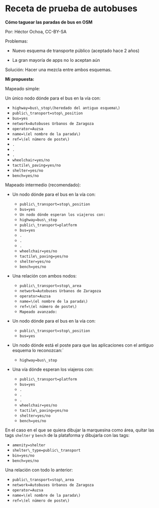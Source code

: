 #  Receta de prueba de autobuses

**Cómo taguear las paradas de bus en OSM**

Por: Héctor Ochoa, CC-BY-SA

Problemas:

* Nuevo esquema de transporte público \(aceptado hace 2 años\)

* La gran mayoría de apps no lo aceptan aún


Solución: Hacer una mezcla entre ambos esquemas.

**Mi propuesta:**

Mapeado simple:

Un único nodo dónde para el bus en la vía con:

* `highway=bus\_stop\(heredado del antiguo esquema\)`
* `public\_transport=stop\_position`
* `bus=yes`
* `network=Autobuses Urbanos de Zaragoza`
* `operator=Auzsa`
* `name=\(el nombre de la parada\)`
* `ref=\(el número de poste\)`
* `.`
* `.`
* `.`
* `wheelchair=yes/no`
* `tactile\_paving=yes/no`
* `shelter=yes/no`
* `bench=yes/no`

Mapeado intermedio \(recomendado\):

* Un nodo dónde para el bus en la vía con:
  * `public\_transport=stop\_position`
  * `bus=yes`
  * `Un nodo dónde esperan los viajeros con:`
  * `highway=bus\_stop`
  * `public\_transport=platform`
  * `bus=yes`
  * `.`
  * `.`
  * `.`
  * `wheelchair=yes/no`
  * `tactile\_paving=yes/no`
  * `shelter=yes/no`
  * `bench=yes/no`

* Una relación con ambos nodos:
  * `public\_transport=stop\_area`
  * `network=Autobuses Urbanos de Zaragoza`
  * `operator=Auzsa`
  * `name=\(el nombre de la parada\)`
  * `ref=\(el número de poste\)`
  * `Mapeado avanzado:`

* Un nodo dónde para el bus en la vía con:
  * `public\_transport=stop\_position`
  * `bus=yes`

* Un nodo dónde está el poste para que las aplicaciones con el antiguo esquema lo reconozcan:\`
  * `highway=bus\_stop`

* Una vía dónde esperan los viajeros con:
  * `public\_transport=platform`
  * `bus=yes`
  * `.`
  * `.`
  * `.`
  * `wheelchair=yes/no`
  * `tactile\_paving=yes/no`
  * `shelter=yes/no`
  * `bench=yes/no`


En el caso en el que se quiera dibujar la marquesina como área, quitar las tags `shelter` y `bench` de la plataforma y dibujarla con las tags:

* `amenity=shelter`
* `shelter\_type=public\_transport`
* `bin=yes/no`
* `bench=yes/no`

Una relación con todo lo anterior:

* `public\_transport=stop\_area`
* `network=Autobuses Urbanos de Zaragoza`
* `operator=Auzsa`
* `name=\(el nombre de la parada\)`
* `ref=\(el número de poste\)`



